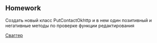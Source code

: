##  Homework

Создать новый класс PutContactOkhttp и в нем один позитивный и негативные методы по проверке функции редактирования

[Сваггер](https://contactapp-telran-backend.herokuapp.com/swagger-ui/index.html)